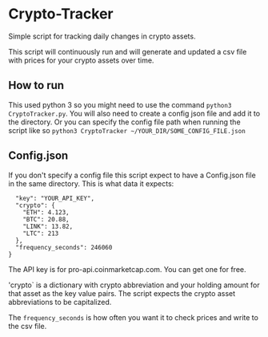 # Crypto-Tracker
Simple script for tracking daily changes in crypto assets.

This script will continuously run and will generate and updated a csv file with prices for your crypto assets over time.

## How to run

This used python 3 so you might need to use the command `python3 CryptoTracker.py`. You will also need to create a config json file and add it to the directory. 
Or you can specify the config file path when running the script like so `python3 CryptoTracker ~/YOUR_DIR/SOME_CONFIG_FILE.json` 

## Config.json

If you don't specify a config file this script expect to have a Config.json file in the same directory. This is what data it expects:

```{
  "key": "YOUR_API_KEY",
  "crypto": {
    "ETH": 4.123,
    "BTC": 20.88,
    "LINK": 13.82,
    "LTC": 213
  },
  "frequency_seconds": 246060
}
```

The API key is for pro-api.coinmarketcap.com. You can get one for free.

'crypto` is a dictionary with crypto abbreviation and your holding amount for that asset as the key value pairs.
The script expects the crypto asset abbreviations to be capitalized. 

The `frequency_seconds` is how often you want it to check prices and write to the csv file.

